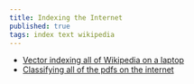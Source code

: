 ```yaml
---
title: Indexing the Internet
published: true
tags: index text wikipedia
---
```

- [	Vector indexing all of Wikipedia on a laptop ](https://news.ycombinator.com/item?id=40514266)
- [	Classifying all of the pdfs on the internet](https://news.ycombinator.com/item?id=41290409)